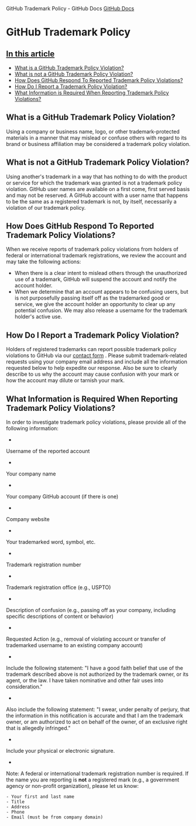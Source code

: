 GitHub Trademark Policy - GitHub Docs
[GitHub Docs](/en)

# GitHub Trademark Policy

## [In this article](#in-this-article)
- [What is a GitHub Trademark Policy Violation?](#what-is-a-github-trademark-policy-violation)
- [What is not a GitHub Trademark Policy Violation?](#what-is-not-a-github-trademark-policy-violation)
- [How Does GitHub Respond To Reported Trademark Policy Violations?](#how-does-github-respond-to-reported-trademark-policy-violations)
- [How Do I Report a Trademark Policy Violation?](#how-do-i-report-a-trademark-policy-violation)
- [What Information is Required When Reporting Trademark Policy Violations?](#what-information-is-required-when-reporting-trademark-policy-violations)

## What is a GitHub Trademark Policy Violation?

Using a company or business name, logo, or other trademark-protected materials in a manner that may mislead or confuse others with regard to its brand or business affiliation may be considered a trademark policy violation.

## What is not a GitHub Trademark Policy Violation?

Using another's trademark in a way that has nothing to do with the product or service for which the trademark was granted is not a trademark policy violation. GitHub user names are available on a first come, first served basis and may not be reserved. A GitHub account with a user name that happens to be the same as a registered trademark is not, by itself, necessarily a violation of our trademark policy.

## How Does GitHub Respond To Reported Trademark Policy Violations?

When we receive reports of trademark policy violations from holders of federal or international trademark registrations, we review the account and may take the following actions:

- When there is a clear intent to mislead others through the unauthorized use of a trademark, GitHub will suspend the account and notify the account holder.
- When we determine that an account appears to be confusing users, but is not purposefully passing itself off as the trademarked good or service, we give the account holder an opportunity to clear up any potential confusion. We may also release a username for the trademark holder's active use.

## How Do I Report a Trademark Policy Violation?

Holders of registered trademarks can report possible trademark policy violations to GitHub via our
[contact form](https://support.github.com/contact?tags=docs-trademark)
. Please submit trademark-related requests using your company email address and include all the information requested below to help expedite our response. Also be sure to clearly describe to us why the account may cause confusion with your mark or how the account may dilute or tarnish your mark.

## What Information is Required When Reporting Trademark Policy Violations?

In order to investigate trademark policy violations, please provide all of the following information:

-
Username of the reported account

-
Your company name

-
Your company GitHub account (if there is one)

-
Company website

-
Your trademarked word, symbol, etc.

-
Trademark registration number

-
Trademark registration office (e.g., USPTO)

-
Description of confusion (e.g., passing off as your company, including specific descriptions of content or behavior)

-
Requested Action (e.g., removal of violating account or transfer of trademarked username to an existing company account)

-
Include the following statement: "I have a good faith belief that use of the trademark described above is not authorized by the trademark owner, or its agent, or the law. I have taken nominative and other fair uses into consideration."

-
Also include the following statement: "I swear, under penalty of perjury, that the information in this notification is accurate and that I am the trademark owner, or am authorized to act on behalf of the owner, of an exclusive right that is allegedly infringed."

-
Include your physical or electronic signature.

-
Note: A federal or international trademark registration number is required. If the name you are reporting is
**not**
a registered mark (e.g., a government agency or non-profit organization), please let us know:

	- Your first and last name
	- Title
	- Address
	- Phone
	- Email (must be from company domain)
